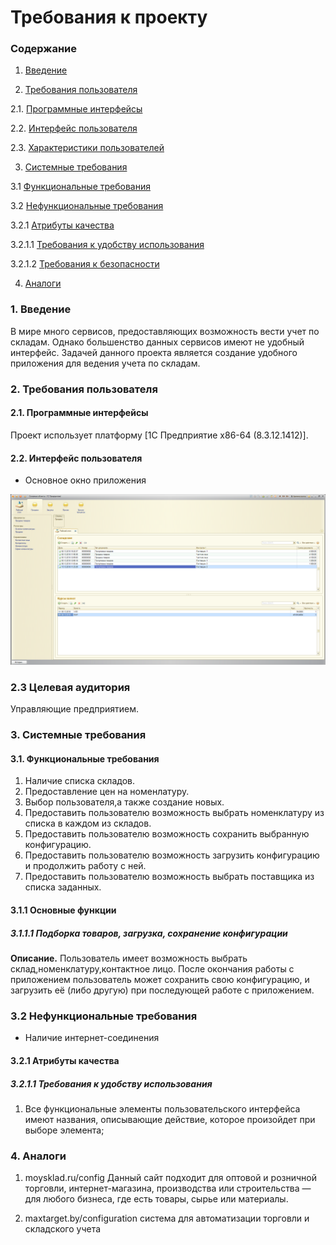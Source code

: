 # Требования к проекту

### Содержание

1. [Введение](#1)

2. [Требования пользователя](#2) <br>
  
2.1. [Программные интерфейсы](#2.1) <br>
  
2.2. [Интерфейс пользователя](#2.2) <br>
  
2.3. [Характеристики пользователей](#2.3) <br>

3. [Системные требования](#3) <br>
  
3.1 [Функциональные требования](#3.1) <br>
  
3.2 [Нефункциональные требования](#3.2) <br>
    
3.2.1 [Атрибуты качества](#3.2.1) <br>
      
3.2.1.1 [Требования к удобству использования](#3.2.1.1) <br>
      
3.2.1.2 [Требования к безопасности](#3.2.1.2) <br>

4. [Аналоги](#4) <br>
  


### 1. Введение <a name="1"></a>

В мире много сервисов, предоставляющих возможность вести учет по складам. 
Однако большенство данных сервисов имеют не удобный интерфейс. Задачей данного проекта является
создание удобного приложения для ведения учета по складам.

### 2. Требования пользователя <a name="2"></a>


#### 2.1. Программные интерфейсы <a name="2.1"></a>


Проект использует платформу 
[1C Предприятие x86-64 (8.3.12.1412)]. 


#### 2.2. Интерфейс пользователя <a name="2.2"></a>


- Основное окно приложения  
  
![Основное окно приложения](https://raw.githubusercontent.com/DmitriyBoss/tritpoDmitriy/15c1e3e26a7478997f8221be9d56cc768f360195/Prototype-1.bmp)


### 2.3 Целевая аудитория <a name="2.3"></a>

Управляющие предприятием.

### 3. Системные требования <a name="3"></a>


#### 3.1. Функциональные требования <a name="3.1"></a>


1. Наличие списка складов.
2. Предоставление цен на номенлатуру.
3. Выбор пользователя,а также создание новых.
4. Предоставить пользователю возможность выбрать номенклатуру из списка в каждом из складов.
5. Предоставить пользователю возможность сохранить выбранную конфигурацию.
6. Предоставить пользователю возможность загрузить конфигурацию и продолжить работу с ней.
7. Предоставить пользователю возможность выбрать поставщика из списка заданных.
 

#### 3.1.1 Основные функции <a name="3.1.1"></a>
 

##### 3.1.1.1 Подборка товаров, загрузка, сохранение конфигурации <a name="3.1.1.1"></a>


**Описание.** Пользователь имеет возможность выбрать склад,номенклатуру,контактное лицо. 
После окончания работы с приложением пользователь может сохранить свою конфигурацию, и загрузить её (либо другую) при
последующей работе с приложением.

### 3.2 Нефункциональные требования <a name="3.2"></a>
* Наличие интернет-соединения
 <a name="quality_attributes"/>
 


#### 3.2.1 Атрибуты качества <a name="3.2.1"></a>
 <a name="requirements_for_ease_of_use"/>
 
 

##### 3.2.1.1 Требования к удобству использования <a name="3.2.1.1"></a>


1. Все функциональные элементы пользовательского интерфейса
 имеют названия, описывающие действие, которое произойдет при выборе элемента; <a name="security_requirements"/>
 
 

### 4. Аналоги <a name="4"></a>
  

1. moysklad.ru/config
Данный сайт подходит для оптовой и розничной торговли, интернет-магазина, производства или строительства — для любого бизнеса, где есть товары, сырье или материалы.

2. maxtarget.by/configuration
система для автоматизации торговли и складского учета  </br>
